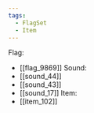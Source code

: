 ```yaml
---
tags:
  - FlagSet
  - Item
---
```

Flag:
- [[flag_9869]]
Sound:
- [[sound_44]]
- [[sound_43]]
- [[sound_17]]
Item:
- [[item_102]]
